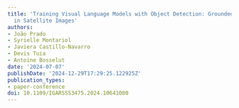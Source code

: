 ```yaml
---
title: 'Training Visual Language Models with Object Detection: Grounded Change Descriptions
  in Satellite Images'
authors:
- João Prado
- Syrielle Montariol
- Javiera Castillo-Navarro
- Devis Tuia
- Antoine Bosselut
date: '2024-07-07'
publishDate: '2024-12-29T17:29:25.122925Z'
publication_types:
- paper-conference
doi: 10.1109/IGARSS53475.2024.10641080
---
```

